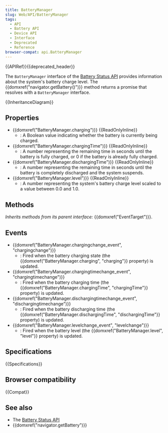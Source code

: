 ```yaml
---
title: BatteryManager
slug: Web/API/BatteryManager
tags:
  - API
  - Battery API
  - Device API
  - Interface
  - Deprecated
  - Reference
browser-compat: api.BatteryManager
---
```

{{APIRef}}{{deprecated_header}}

The `BatteryManager` interface of the [Battery Status API](/en-US/docs/Web/API/Battery_Status_API) provides information about the system's battery charge level. The {{domxref("navigator.getBattery()")}} method returns a promise that resolves with a `BatteryManager` interface.

{{InheritanceDiagram}}

## Properties

- {{domxref("BatteryManager.charging")}} {{ReadOnlyInline}}
  - : A Boolean value indicating whether the battery is currently being charged.
- {{domxref("BatteryManager.chargingTime")}} {{ReadOnlyInline}}
  - : A number representing the remaining time in seconds until the battery is fully charged, or 0 if the battery is already fully charged.
- {{domxref("BatteryManager.dischargingTime")}} {{ReadOnlyInline}}
  - : A number representing the remaining time in seconds until the battery is completely discharged and the system suspends.
- {{domxref("BatteryManager.level")}} {{ReadOnlyInline}}
  - : A number representing the system's battery charge level scaled to a value between 0.0 and 1.0.

## Methods

_Inherits methods from its parent interface:_ {{domxref("EventTarget")}}.

## Events

- {{domxref("BatteryManager.chargingchange_event", "chargingchange")}}
  - : Fired when the battery charging state (the {{domxref("BatteryManager.charging", "charging"}} property) is updated.
- {{domxref("BatteryManager.chargingtimechange_event", "chargingtimechange")}}
  - : Fired when the battery charging time (the {{domxref("BatteryManager.chargingTime", "chargingTime"}} property) is updated.
- {{domxref("BatteryManager.dischargingtimechange_event", "dischargingtimechange")}}
  - : Fired when the battery discharging time (the {{domxref("BatteryManager.dischargingTime", "dischargingTime"}} property) is updated.
- {{domxref("BatteryManager.levelchange_event", "levelchange")}}
  - : Fired when the battery level (the {{domxref("BatteryManager.level", "level"}} property) is updated.

## Specifications

{{Specifications}}

## Browser compatibility

{{Compat}}

## See also

- The [Battery Status API](/en-US/docs/Web/API/Battery_Status_API)
- {{domxref("navigator.getBattery")}}
